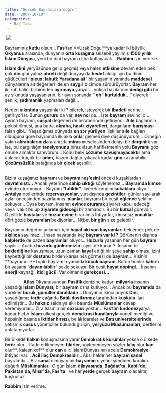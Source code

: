 ```yaml
---
title: "Gerçek Bayramlara doğru"
date: "2007-10-10"
categories: 
  - Baş Yazı
---
```


 ![](/uploads/image/besmele21rb.jpg)

Bayramınız **kutlu** olsun... **Fas**’tan **Uzak Doğu'**ya kadar iki büyük **Okyanus** arasında, dünyanın **orta kuşağına** selsebil yayılmış **1500 yıllık İslam Dünyası**, yeni bir dini bayram daha kutlayacak... **Rabbim** izin verirse.

**İslam dini** yeryüzünde gelip geçmiş veya halen **etkisine** devam eden pek çok **din** gibi yalnız **ahreti** değil dünyayı da **hedef** aldığı için bu dinin güdücüleri **“pieux: lahutî: Yaradana ait**” bir yaşamın yanında **maddesel** dünyalarına ait değerleri  de en **saygılı** biçimde sürdürüyorlar. **Bayram** her iki ruh halini birbirinden **ayırmaya** yarıyor... yoksa bazılarının **dediği gibi** bir ay sıkıntıda yaşayanların, bir ayın sonunda “ **oh ! kurtulduk...”** diyerek şenlik, **şadımanlık** yapmaları değil...

Neden **sıkıntıda** yaşasınlar ki ? bilerek, isteyerek bir **ibadeti** yerine getiriyorlar. Bunun **gururu** da var, **sevinci** de... İşte **bayram** sevinci o... Ayrıca bayram, **sosyal** değerleri de beraberinde getiriyor... **Aile** bağlarının pekiştirilmesi, ana baba, **akraba, hasta ziyaretleri**, dargınların **barışması**  falan gibi... Yaşadığımız dünyada **en zor yürüyen** ilişkiler **aile** bağları olduğuna göre bayramda ilk akla **onlar** gelmeli diye düşünüyorum... Örneğin yakın **akrabalarınızla** aranızda **miras** meselesinden dolayı bir **dargınlık** var ise, bu dargınlığın **tansiyonunu** biraz olsun hafifletmenin yolu **Bayramı** göz önüne almaktır sanıyorum... Konu belki **çözüme kavuşmayacaktır** ama atılacak küçük bir **adım,** bazen dağları yıkacak kadar **güç** kazanabilir. **Çözümsüzlük** batağında bir **çiçek** açabilir.

                                        
Bizim kuşağımız **bayramı** ve **bayram neş’esini** önceki kuşaklardan **devralmıştı...** Ancak yeterince **sahip çıktığı** söylenemez... **Bayramda kimse** evinde oturmuyor... Bayram “**tatildir”** diyerek kendini **sokaklara** atıyor... **Antalya** otellerinde **rezervasyonlar,** yurt dışında **gezintiler**, günler sayılarak aylar öncesinden hazırlanmış  **planlar**, bayramı bir çeşit **eğlence** şekline sokuyor... Oysa bayram, insanın **evinde oturarak** ziyaret kabul edeceği veya  vakit bulup **ziyarete gideceği** bir zamandır. Bu bir **kutsal** görevdir. Özellikle **hastalar** ve **huzur evine** bırakılmış İhtiyarlar, kimsesiz **çocuklar** dört gözle **bayramları** bekliyorlar... Nöbet **bir gün** size gelebilir.

Bayramın değerini anlamak için **hayattaki son bayramları** beklemek pek de **akıllıca** sayılmaz... İnsan hayatında kaç **bayram var ki ?** Görünenin dışında **kalplerde** de bazen **bayramlar** oluyor... **Huzurla** yaşanan her gün **bayram** sayılır... Acaba **huzurlu günlerimizin** sayısı ne kadar ?  İnsanın bir **beklediğine** kavuşması, uzun zaman **hayal** ettiği bir şeye **sahip** olması, izini kaybettiği bir **dostunu** birden karşısında görmesi de **bayram**... Kişinin **bayramı...**Toplu bayramın yanında **küçük bayram**. Bütün bunlar **kahırlı** bir yaşamı “**dayanılabilir**” şekle sokuyor. Bir çeşit **hayat dopingi.**.. İnsanın **enerji** kaynağı, **itici gücü**. Var olmanın **gerekçesi...**

               **Atlas** Okyanusundan **Pasifik** denizine kadar  **milyarla** insanın yaşadığı **İslam Dünyası,** bir **bayram** daha kutluyor... Ancak bu **bayramda** da yürekler **buruk, gönüller daraldadır**... Dünyanın ikinci büyük **Dini**, yaşadığımız **terör** çağında **Batılı dostlarımız** tarafından **kuşkulu** ilan edilmiştir... Bu **haksız** saldırıya aklı başında **Müslümanlar** cevap veremiyorlar... Zira İslamın bir **sözcüsü** yoktur... **Fas**’tan **Endonezya**’ya kadar hiçbir İ**slam** ülkesi gerçek **demokrasi kurallarıyla** yönetilmediği ve hepsinin başında **iktidar hırsızı**, belâlı idareler ve **Batı üniversitelerinde** yetişmiş **casus** yöneticiler bulunduğu için, **yeryüzü Müslümanları,** dertlerini anlatamıyorlar...

Bir ülkede **halkın** konuşmasına yarar **Demokratik kurumlar** yoksa o ülkede **terör** olur... İfade edilemeyen **fikirler,** söylenemeyen sözler **kılıç** olur **kan** olur**, kaleşnikof** olur **can** alır. İslam Dünyasının acele **Demokrasiye** ihtiyacı var... **Acil ilaç Demokrasidir**... Aksi halde her **bayram sanal** bayramdır... Biz **sanal** olmayan bir **bayramın** niyetini şimdiden kuralım... değerli **Müslümanlar.**  O gün İslam **dünyasında, Bağdat'ta, Kabil'de, Pakistan'da, Mısır'da, Fas'ta**   ve her **yerde** gerçek **bayram** olacaktır, kuşkusuz.

**Rabbim** izin verirse.

